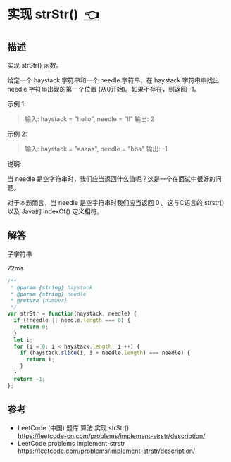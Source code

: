 # <a id="implementStrstr"></a>实现 strStr()&nbsp;&nbsp;[:point_left:][readme.problemSet.algorithm.implementStrstr] #

## 描述 ##

实现 strStr() 函数。

给定一个 haystack 字符串和一个 needle 字符串，在 haystack 字符串中找出 needle 字符串出现的第一个位置 (从0开始)。如果不存在，则返回  -1。

示例 1:

> 输入: haystack = "hello", needle = "ll"
> 输出: 2

示例 2:

> 输入: haystack = "aaaaa", needle = "bba"
> 输出: -1

说明:

当 needle 是空字符串时，我们应当返回什么值呢？这是一个在面试中很好的问题。

对于本题而言，当 needle 是空字符串时我们应当返回 0 。这与C语言的 strstr() 以及 Java的 indexOf() 定义相符。

## 解答 ##

子字符串

72ms

```javascript
/**
 * @param {string} haystack
 * @param {string} needle
 * @return {number}
 */
var strStr = function(haystack, needle) {
  if (!needle || needle.length === 0) {
    return 0;
  }
  let i;
  for (i = 0; i < haystack.length; i ++) {
    if (haystack.slice(i, i + needle.length) === needle) {
      return i;
    }
  }
  return -1;
};
```

## 参考 ##

* LeetCode (中国) 题库 算法 实现 strStr()  
  <https://leetcode-cn.com/problems/implement-strstr/description/>
* LeetCode problems implement-strstr  
  <https://leetcode.com/problems/implement-strstr/description/>

<!-- 链接 开始 -->
[readme.problemSet.algorithm.implementStrstr]: ../../README.md#problemSet.algorithm.implementStrstr "README"
<!-- 链接 结束 -->